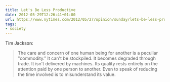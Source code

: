 ```yaml
---
title: Let's Be Less Productive
date: 2012-05-29T12:26:41+01:00
url: https://www.nytimes.com/2012/05/27/opinion/sunday/lets-be-less-productive.html
tags:
- society
---
```

Tim Jackson:

> The care and concern of one human being for another is a peculiar "commodity." It can't be stockpiled. It becomes degraded through trade. It isn't delivered by machines. Its quality rests entirely on the attention paid by one person to another. Even to speak of reducing the time involved is to misunderstand its value.
